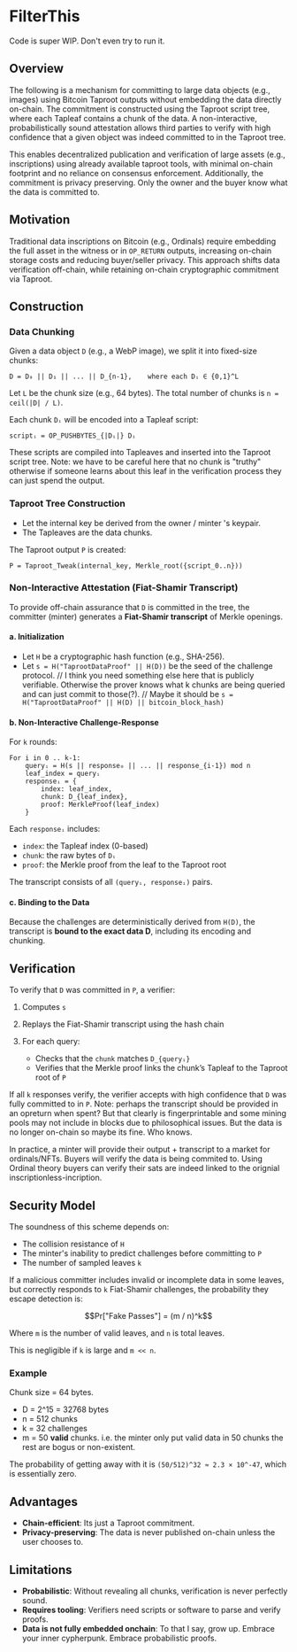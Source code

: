 # FilterThis

Code is super WIP. Don't even try to run it.

## Overview

The following is a mechanism for committing to large data objects (e.g., images) using Bitcoin Taproot outputs without embedding the data directly on-chain. The commitment is constructed using the Taproot script tree, where each Tapleaf contains a chunk of the data. A non-interactive, probabilistically sound attestation allows third parties to verify with high confidence that a given object was indeed committed to in the Taproot tree.

This enables decentralized publication and verification of large assets (e.g., inscriptions) using already available taproot tools, with minimal on-chain footprint and no reliance on consensus enforcement. Additionally, the commitment is privacy preserving. Only the owner and the buyer know what the data is committed to.

## Motivation

Traditional data inscriptions on Bitcoin (e.g., Ordinals) require embedding the full asset in the witness or in `OP_RETURN` outputs, increasing on-chain storage costs and reducing buyer/seller privacy. This approach shifts data verification off-chain, while retaining on-chain cryptographic commitment via Taproot.


## Construction

### Data Chunking

Given a data object `D` (e.g., a WebP image), we split it into fixed-size chunks:

```
D = D₀ || D₁ || ... || D_{n-1},    where each Dᵢ ∈ {0,1}^L
```

Let `L` be the chunk size (e.g., 64 bytes). The total number of chunks is `n = ceil(|D| / L)`.

Each chunk `Dᵢ` will be encoded into a Tapleaf script:

```
scriptᵢ = OP_PUSHBYTES_{|Dᵢ|} Dᵢ
```

These scripts are compiled into Tapleaves and inserted into the Taproot script tree.
Note: we have to be careful here that no chunk is "truthy" otherwise if someone learns about this leaf in the verification process they can just spend the output.

### Taproot Tree Construction

* Let the internal key be derived from the owner / minter 's keypair.
* The Tapleaves are the data chunks.

The Taproot output `P` is created:

```
P = Taproot_Tweak(internal_key, Merkle_root({script_0..n}))
```

### Non-Interactive Attestation (Fiat-Shamir Transcript)

To provide off-chain assurance that `D` is committed in the tree, the committer (minter) generates a **Fiat-Shamir transcript** of Merkle openings.

#### a. Initialization

* Let `H` be a cryptographic hash function (e.g., SHA-256).
* Let `s = H("TaprootDataProof" || H(D))` be the seed of the challenge protocol. 
// I think you need something else here that is publicly verifiable. Otherwise the prover knows what k chunks are being queried and can just commit to those(?). 
// Maybe it should be `s = H("TaprootDataProof" || H(D) || bitcoin_block_hash)`

#### b. Non-Interactive Challenge-Response

For `k` rounds:

```
For i in 0 .. k-1:
    queryᵢ = H(s || response₀ || ... || response_{i-1}) mod n
    leaf_index = queryᵢ
    responseᵢ = {
        index: leaf_index,
        chunk: D_{leaf_index},
        proof: MerkleProof(leaf_index)
    }
```

Each `responseᵢ` includes:

* `index`: the Tapleaf index (0-based)
* `chunk`: the raw bytes of `Dᵢ`
* `proof`: the Merkle proof from the leaf to the Taproot root

The transcript consists of all `(queryᵢ, responseᵢ)` pairs.

#### c. Binding to the Data

Because the challenges are deterministically derived from `H(D)`, the transcript is **bound to the exact data D**, including its encoding and chunking.

## Verification

To verify that `D` was committed in `P`, a verifier:

1. Computes `s`
2. Replays the Fiat-Shamir transcript using the hash chain
3. For each query:

   * Checks that the `chunk` matches `D_{queryᵢ}`
   * Verifies that the Merkle proof links the chunk’s Tapleaf to the Taproot root of `P`

If all `k` responses verify, the verifier accepts with high confidence that `D` was fully committed to in `P`.
Note: perhaps the transcript should be provided in an opreturn when spent? But that clearly is fingerprintable and some mining pools may not include in blocks due to philosophical issues. But the data is no longer on-chain so maybe its fine. Who knows. 

In practice, a minter will provide their output + transcript to a market for ordinals/NFTs. Buyers will verify the data is being commited to. Using Ordinal theory buyers can verify their sats are indeed linked to the orignial inscriptionless-incription.


## Security Model

The soundness of this scheme depends on:

* The collision resistance of `H`
* The minter's inability to predict challenges before committing to `P`
* The number of sampled leaves `k`

If a malicious committer includes invalid or incomplete data in some leaves, but correctly responds to `k` Fiat-Shamir challenges, the probability they escape detection is:

```math
Pr["Fake Passes"] = (m / n)^k
```

Where `m` is the number of valid leaves, and `n` is total leaves.

This is negligible if `k` is large and `m << n`.

### Example

Chunk size = 64 bytes.

* D = 2^15 = 32768 bytes
* n = 512 chunks
* k = 32 challenges
* m = 50 **valid** chunks. i.e. the minter only put valid data in 50 chunks the rest are bogus or non-existent.

The probability of getting away with it is `(50/512)^32 ≈ 2.3 × 10^-47`, which is essentially zero.

## Advantages

* **Chain-efficient**: Its just a Taproot commitment.
* **Privacy-preserving**: The data is never published on-chain unless the user chooses to.

## Limitations

* **Probabilistic**: Without revealing all chunks, verification is never perfectly sound.
* **Requires tooling**: Verifiers need scripts or software to parse and verify proofs.
* **Data is not fully embedded onchain**: To that I say, grow up. Embrace your inner cypherpunk. Embrace probabilistic proofs.
